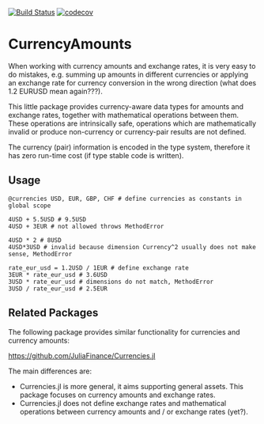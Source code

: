 [![Build Status](https://travis-ci.com/lungben/CurrencyAmounts.jl.svg?branch=master)](https://travis-ci.com/lungben/CurrencyAmounts.jl)
[![codecov](https://codecov.io/gh/lungben/CurrencyAmounts.jl/branch/master/graph/badge.svg)](https://codecov.io/gh/lungben/CurrencyAmounts.jl)

# CurrencyAmounts

When working with currency amounts and exchange rates, it is very easy to do mistakes, e.g. summing up amounts in different currencies or applying an exchange rate for currency conversion in the wrong direction (what does 1.2 EURUSD mean again???).

This little package provides currency-aware data types for amounts and exchange rates, together with mathematical operations between them. These operations are intrinsically safe, operations which are mathematically invalid or produce non-currency or currency-pair results are not defined.

The currency (pair) information is encoded in the type system, therefore it has zero run-time cost (if type stable code is written).

## Usage

    @currencies USD, EUR, GBP, CHF # define currencies as constants in global scope

    4USD + 5.5USD # 9.5USD
    4USD + 3EUR # not allowed throws MethodError

    4USD * 2 # 8USD
    4USD*3USD # invalid because dimension Currency^2 usually does not make sense, MethodError

    rate_eur_usd = 1.2USD / 1EUR # define exchange rate
    3EUR * rate_eur_usd # 3.6USD
    3USD * rate_eur_usd # dimensions do not match, MethodError
    3USD / rate_eur_usd # 2.5EUR

## Related Packages

The following package provides similar functionality for currencies and currency amounts:

https://github.com/JuliaFinance/Currencies.jl

The main differences are:

* Currencies.jl is more general, it aims supporting general assets. This package focuses on currency amounts and exchange rates.
* Currencies.jl does not define exchange rates and mathematical operations between currency amounts and / or exchange rates (yet?).
